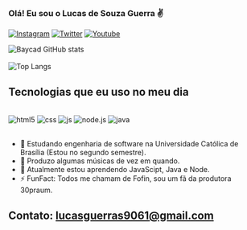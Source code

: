 ### Olá! Eu sou o Lucas de Souza Guerra ✌️

[![Instagram](https://img.shields.io/badge/Instagram-E4405F?style=for-the-badge&logo=instagram&logoColor=white)](https://www.instagram.com/_lucas_guerra__/)
[![Twitter](https://img.shields.io/badge/Twitter-1DA1F2?style=for-the-badge&logo=twitter&logoColor=white)](https://twitter.com/_lucas_guerra)
[![Youtube](https://img.shields.io/badge/YouTube-FF0000?style=for-the-badge&logo=youtube&logoColor=white)](https://www.youtube.com/@lurranonthetrack)

![Baycad GitHub stats](https://github-readme-stats.vercel.app/api?username=Baycad&show_icons=true&theme=tokyonight)
<br><br>
![Top Langs](https://github-readme-stats.vercel.app/api/top-langs/?username=Baycad&hide_progress=true&theme=tokyonight)

## Tecnologias que eu uso no meu dia

<div style="display: inline_block"><br/>
 <img alingn="center" alt="html5" src="https://img.shields.io/badge/HTML5-E34F26?style=for-the-badge&logo=html5&logoColor=white">
 <img alingn="center" alt="css" src="https://img.shields.io/badge/CSS3-1572B6?style=for-the-badge&logo=css3&logoColor=white">
 <img alingn="center" alt="js" src="https://img.shields.io/badge/JavaScript-F7DF1E?style=for-the-badge&logo=javascript&logoColor=black">
 <img alingn="center" alt="node.js" src="https://img.shields.io/badge/Node.js-43853D?style=for-the-badge&logo=node.js&logoColor=white">
 <img alingn="center" alt="java" src="https://img.shields.io/badge/Java-ED8B00?style=for-the-badge&logo=openjdk&logoColor=white">
</div><br/>

  - 🏫 Estudando engenharia de software na Universidade Católica de Brasília (Estou no segundo semestre).<br/>
  - 🎹 Produzo algumas músicas de vez em quando.<br/>
  - 🧐 Atualmente estou aprendendo JavaScipt, Java e Node.<br/>
  - ⚡ FunFact: Todos me chamam de Fofin, sou um fã da produtora 30praum.<br/>





## Contato: lucasguerras9061@gmail.com<br/>
